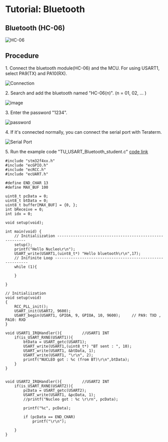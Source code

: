 # Tutorial: Bluetooth

## Bluetooth (HC-06)

![HC-06](https://user-images.githubusercontent.com/91526930/199959099-ce223951-62f6-4177-8f3f-69bff56295e9.png)

## Procedure

1\. Connect the bluetooth module(HC-06) and the MCU. For using USART1, select PA9(TX) and PA10(RX).

![Connection](https://user-images.githubusercontent.com/91526930/199960746-056ea90d-091d-411d-8b5f-0b9321dfbcdc.png)

2\. Search and add the bluetooth named "HC-06(n)". (n = 01, 02, ... )

![image](https://user-images.githubusercontent.com/91526930/199961779-e1b33008-2f27-4e84-8332-af3ea6f9cb55.png)

3\. Enter the password "1234".

![password](https://user-images.githubusercontent.com/91526930/199961977-bea93fb8-d841-4403-963b-2afb834e59e7.png)

4\. If it's connected normally, you can connect the serial port with Teraterm.

![Serial Port](https://user-images.githubusercontent.com/91526930/199962246-89a14a38-9a3f-4962-9f6d-a62260e11cab.png)

5\. Run the example code "TU\_USART\_Bluetooth\_student.c" [code link](https://github.com/ykkimhgu/EC-student/tree/main/tutorial/tutorial-student)

```
#include "stm32f4xx.h"
#include "ecGPIO.h"
#include "ecRCC.h"
#include "ecUART.h"

#define END_CHAR 13
#define MAX_BUF 100

uint8_t pcData = 0;
uint8_t btData = 0;
uint8_t buffer[MAX_BUF] = {0, };
int bReceive = 0;
int idx = 0;

void setup(void);

int main(void) {
	// Initialiization --------------------------------------------------------
	setup();
	printf("Hello Nucleo\r\n");
	USART_write(USART1,(uint8_t*) "Hello bluetooth\r\n",17);
	// Inifinite Loop ----------------------------------------------------------
	while (1){
				
	}
			
}

// Initialiization 
void setup(void)
{
	RCC_PLL_init();
	USART_init(USART2, 9600);
	USART_begin(USART1, GPIOA, 9, GPIOA, 10, 9600); 	// PA9: TXD , PA10: RXD
}

void USART1_IRQHandler(){         //USART1 INT 
	if(is_USART_RXNE(USART1)){
		btData = USART_getc(USART1);
		USART_write(USART1,(uint8_t*) "BT sent : ", 10);
		USART_write(USART1, &btData, 1);
		USART_write(USART1, "\r\n", 2);
		printf("NUCLEO got : %c (from BT)\r\n",btData);
	}
}


void USART2_IRQHandler(){         //USART2 INT 
	if(is_USART_RXNE(USART2)){
		pcData = USART_getc(USART2);
		USART_write(USART1, &pcData, 1);
		//printf("Nucleo got : %c \r\rn", pcData);
		
		printf("%c", pcData);
		
		if (pcData == END_CHAR)
			printf("\r\n");
		
	}
}
```
